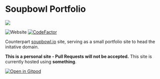 # Soupbowl Portfolio

![][h]

![Website](https://img.shields.io/website?down_message=offline&up_message=online&url=https%3A%2F%2Fsoupbowl.dev)
[![CodeFactor](https://www.codefactor.io/repository/github/soup-bowl/soupbowl.dev/badge)](https://www.codefactor.io/repository/github/soup-bowl/soupbowl.dev)

Counterpart [soupbowl.io][s] site, serving as a small portfolio site to head the initative domain.

**This is a personal site - Pull Requests will not be accepted.** This site is currently hosted using **something**.

[![Open in Gitpod](https://gitpod.io/button/open-in-gitpod.svg)](https://gitpod.io/#https://github.com/soup-bowl/soupbowl.dev)

[h]:  https://user-images.githubusercontent.com/11209477/147856239-c7eb65c9-ba89-44fa-bf32-1e68568dc48b.png
[s]:  https://www.soupbowl.io
